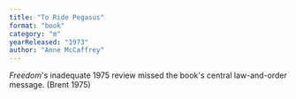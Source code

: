 ```yaml
---
title: "To Ride Pegasus"
format: "book"
category: "m"
yearReleased: "1973"
author: "Anne McCaffrey"
---
```

_Freedom_'s inadequate 1975 review missed the book's  central law-and-order message. (Brent 1975)
 
